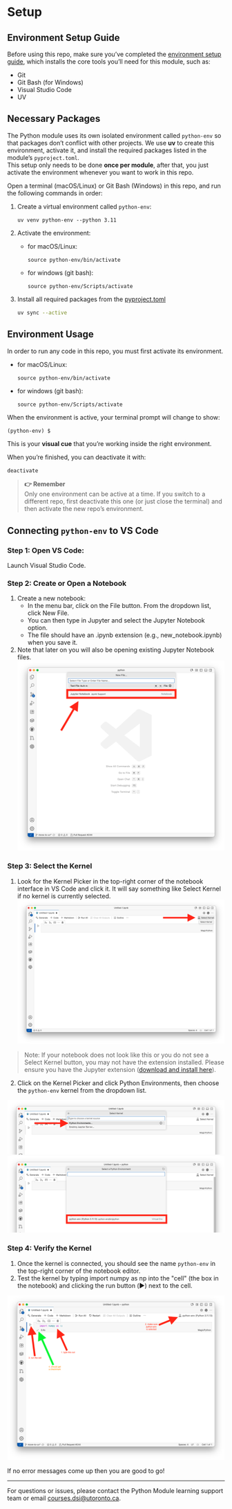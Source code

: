 # Setup
## Environment Setup Guide
Before using this repo, make sure you’ve completed the [environment setup guide](https://github.com/UofT-DSI/onboarding/blob/main/environment_setup/README.md), which installs the core tools you’ll need for this module, such as:

- Git  
- Git Bash (for Windows)  
- Visual Studio Code
- UV

## Necessary Packages
The Python module uses its own isolated environment called `python-env` so that packages don’t conflict with other projects. 
We use **uv** to create this environment, activate it, and install the required packages listed in the module’s `pyproject.toml`.  
This setup only needs to be done **once per module**, after that, you just activate the environment whenever you want to work in this repo.  

Open a terminal (macOS/Linux) or Git Bash (Windows) in this repo, and run the following commands in order:

1. Create a virtual environment called `python-env`:
    ```
    uv venv python-env --python 3.11
    ```

2. Activate the environment:
    - for macOS/Linux:
        ```
        source python-env/bin/activate
        ```
        
    - for windows (git bash):    
        ```
        source python-env/Scripts/activate
        ```

3. Install all required packages from the [pyproject.toml](./pyproject.toml)
    ```bash
    uv sync --active
    ```

## Environment Usage
In order to run any code in this repo, you must first activate its environment.
- for macOS/Linux:
    ```
    source python-env/bin/activate
    ```
    
- for windows (git bash):    
    ```
    source python-env/Scripts/activate
    ```

When the environment is active, your terminal prompt will change to show:  
```
(python-env) $
```
This is your **visual cue** that you’re working inside the right environment.  

When you’re finished, you can deactivate it with:  
```bash
deactivate
```

> **👉 Remember**   
> Only one environment can be active at a time. If you switch to a different repo, first deactivate this one (or just close the terminal) and then activate the new repo’s environment.

## Connecting `python-env` to VS Code

### Step 1: Open VS Code:
Launch Visual Studio Code.

### Step 2: Create or Open a Notebook
1. Create a new notebook:
    - In the menu bar, click on the File button. From the dropdown list, click New File.
    - You can then type in Jupyter and select the Jupyter Notebook option.
    - The file should have an .ipynb extension (e.g., new_notebook.ipynb) when you save it.
2. Note that later on you will also be opening existing Jupyter Notebook files.
![](./03_instructional_team/setup_images/create_new_notebook.png)

### Step 3: Select the Kernel
1. Look for the Kernel Picker in the top-right corner of the notebook interface in VS Code and click it. It will say something like Select Kernel if no kernel is currently selected.
![](./03_instructional_team/setup_images/kernel_picker.png)

> Note: If your notebook does not look like this or you do not see a Select Kernel button, you may not have the extension installed. Please ensure you have the Jupyter extension ([download and install here](https://marketplace.visualstudio.com/items?itemName=ms-toolsai.jupyter)).

2. Click on the Kernel Picker and click Python Environments, then choose the `python-env` kernel from the dropdown list.

![](./03_instructional_team/setup_images/select_env.png)
![](./03_instructional_team/setup_images/select_python_env.png)


### Step 4: Verify the Kernel

1. Once the kernel is connected, you should see the name `python-env` in the top-right corner of the notebook editor.
2. Test the kernel by typing import numpy as np into the "cell" (the box in the notebook) and clicking the run button (▶️) next to the cell. 

![](./03_instructional_team/setup_images/verify_kernel.png)

If no error messages come up then you are good to go!

---

For questions or issues, please contact the Python Module learning support team or email courses.dsi@utoronto.ca.